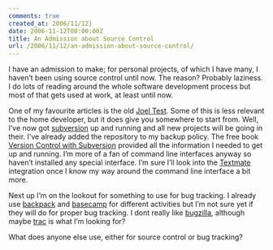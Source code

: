 ```yaml
---
comments: true
created_at: 2006/11/12}
date: 2006-11-12T00:00:00Z
title: An Admission about Source Control
url: /2006/11/12/an-admission-about-source-control/
---
```


<p>
I have an admission to make; for personal projects, of which I have many, I haven’t been using source control until now. The reason? Probably laziness. I do lots of reading around the whole software development process but most of that gets used at work, at least until now.

</p>
<p>
One of my favourite articles is the old <a href="http://www.joelonsoftware.com/articles/fog0000000043.html">Joel Test</a>. Some of this is less relevant to the home developer, but it does give you somewhere to start from. Well, I’ve now got <a href="http://subversion.tigris.org/">subversion</a> up and running and all new projects will be going in their. I’ve already added the repository to my backup policy. The free book <a href="http://svnbook.red-bean.com/">Version Control with Subversion</a> provided all the information I needed to get up and running. I’m more of a fan of command line interfaces anyway so haven’t installed any special interface. I’m sure I’ll look into the <a href="http://www.macromates.com/">Textmate</a> integration once I know my way around the command line interface a bit more.

</p>
<p>
Next up I’m on the lookout for something to use for bug tracking. I already use <a href="http://backpackit.com">backpack</a> and <a href="http://basecamphq.com">basecamp</a> for different activities but I’m not sure yet if they will do for proper bug tracking. I dont really like <a href="http://www.bugzilla.org/">bugzilla</a>, although maybe <a href="http://trac.edgewall.org/">trac</a> is what I’m looking for?

</p>
<p>
What does anyone else use, either for source control or bug tracking?

</p>
